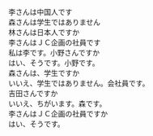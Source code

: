 李さんは中国人です  
森さんは学生ではありません  
林さんは日本人ですか    
李さんはＪＣ企画の社員です  
私は李です。小野さんですか  
はい、そうです。小野です。  
森さんは、学生ですか    
いいえ、学生ではありません。会社員です。    
吉田さんですか  
いいえ、ちがいます。森です。    
李さんはＪＣ企画の社員ですか    
はい、そうです。    
